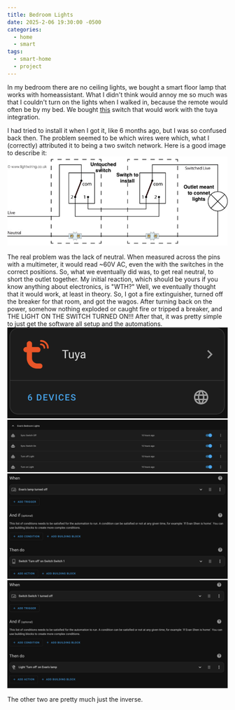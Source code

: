 ```yaml
---
title: Bedroom Lights
date: 2025-2-06 19:30:00 -0500
categories:
  - home
  - smart
tags:
  - smart-home
  - project
---
```


In my bedroom there are no ceiling lights, we bought a smart floor lamp that works with homeassistant. What I didn't think would annoy me so much was that I couldn't turn on the lights when I walked in, because the remote would often be by my bed. We bought [this](https://www.aliexpress.us/item/3256805546087566.html?spm=a2g0o.order_list.order_list_main.145.10231802k91Mho&gatewayAdapt=glo2usa) switch that would work with the tuya integration. 

I had tried to install it when I got it, like 6 months ago, but I was so confused back then. The problem seemed to be which wires were which, what I (correctly) attributed it to being a two switch network. Here is a good image to describe it: ![Image Description](/assets/img/pimg/Pasted%20image%2020250206180911.png)

The real problem was the lack of neutral. When measured across the pins with a multimeter, it would read ~60V AC, even the with the switches in the correct positions. So, what we eventually did was, to get real neutral, to short the outlet together. My initial reaction, which should be yours if you know anything about electronics, is "WTH?" Well, we eventually thought that it would work, at least in theory. So, I got a fire extinguisher, turned off the breaker for that room, and got the wagos. After turning back on the power, somehow nothing exploded or caught fire or tripped a breaker, and THE LIGHT ON THE SWITCH TURNED ON!!! After that, it was pretty simple to just get the software all setup and the automations.![Image Description](/assets/img/pimg/Screenshot%202025-02-06%20at%207.10.39%20PM.png)![Image Description](/assets/img/pimg/Screenshot%202025-02-06%20at%207.11.09%20PM.png)![Image Description](/assets/img/pimg/Screenshot%202025-02-06%20at%207.11.26%20PM.png)
![Image Description](/assets/img/pimg/Screenshot%202025-02-06%20at%207.15.08%20PM.png)

The other two are pretty much just the inverse.